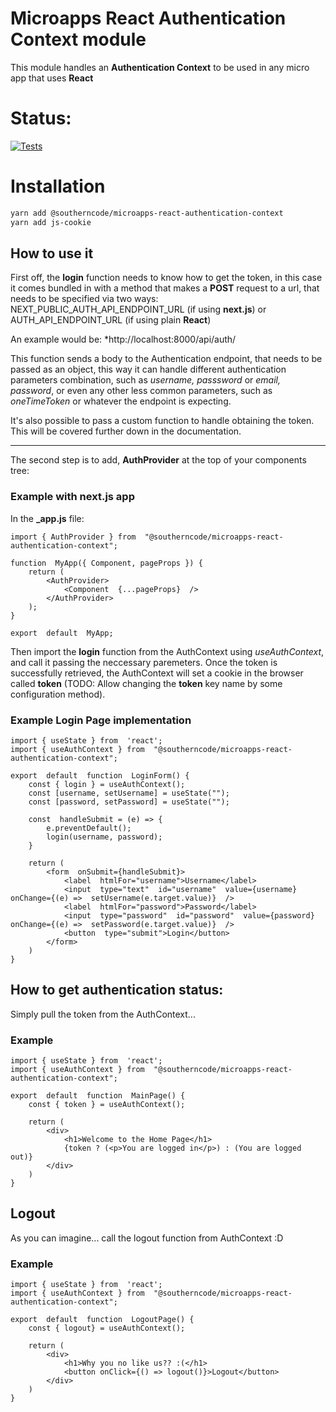 # Microapps React Authentication Context module

This module handles an **Authentication Context** to be used in any micro app that uses **React**

# Status:
[![Tests](https://github.com/malazaysc/microapps-react-auth-context/actions/workflows/test_build_publish.yml/badge.svg)](https://github.com/malazaysc/microapps-react-auth-context/actions/workflows/test_build_publish.yml)

# Installation
```sh
yarn add @southerncode/microapps-react-authentication-context
yarn add js-cookie
```

## How to use it

First off, the **login** function needs to know how to get the token, in this case it comes bundled in with a method that makes a **POST** request to a url, that needs to be specified via two ways:
NEXT_PUBLIC_AUTH_API_ENDPOINT_URL (if using **next.js**)
or 
AUTH_API_ENDPOINT_URL (if using plain **React**)

An example would be: *http://localhost:8000/api/auth/

This function sends a body to the Authentication endpoint, that needs to be passed as an object, this way it can handle different authentication parameters combination, such as *username, passsword* or *email, password*, or even any other less common parameters, such as *oneTimeToken* or whatever the endpoint is expecting.

It's also possible to pass a custom function to handle obtaining the token. This will be covered further down in the documentation.

-----
The second step is to add, **AuthProvider** at the top of your components tree:

### Example with next.js app
In the **_app.js** file:
```
import { AuthProvider } from  "@southerncode/microapps-react-authentication-context";

function  MyApp({ Component, pageProps }) {
	return (
		<AuthProvider>
			<Component  {...pageProps}  />
		</AuthProvider>
	);
} 

export  default  MyApp;
```
Then import the **login** function from the AuthContext using *useAuthContext*, and call it passing the neccessary paremeters.
Once the token is successfully retrieved, the AuthContext will set a cookie in the browser called **token** (TODO: Allow changing the **token** key name by some configuration method).

### Example Login Page implementation
```
import { useState } from  'react';
import { useAuthContext } from  "@southerncode/microapps-react-authentication-context";

export  default  function  LoginForm() {
	const { login } = useAuthContext();
	const [username, setUsername] = useState("");
	const [password, setPassword] = useState("");
	
	const  handleSubmit = (e) => {
		e.preventDefault();
		login(username, password);
	}

	return (
		<form  onSubmit={handleSubmit}>
			<label  htmlFor="username">Username</label>
			<input  type="text"  id="username"  value={username}  onChange={(e) =>  setUsername(e.target.value)}  />
			<label  htmlFor="password">Password</label>
			<input  type="password"  id="password"  value={password}  onChange={(e) =>  setPassword(e.target.value)}  />
			<button  type="submit">Login</button>
		</form>
	)
}
```
## How to get authentication status:
Simply pull the token from the AuthContext...

### Example
```
import { useState } from  'react';
import { useAuthContext } from  "@southerncode/microapps-react-authentication-context";

export  default  function  MainPage() {
	const { token } = useAuthContext();
	
	return (
		<div>
			<h1>Welcome to the Home Page</h1>
			{token ? (<p>You are logged in</p>) : (You are logged out)}
		</div>
	)
}
```


## Logout

As you can imagine... call the logout function from AuthContext :D

### Example
```
import { useState } from  'react';
import { useAuthContext } from  "@southerncode/microapps-react-authentication-context";

export  default  function  LogoutPage() {
	const { logout} = useAuthContext();
	
	return (
		<div>
			<h1>Why you no like us?? :(</h1>
			<button onClick={() => logout()}>Logout</button>
		</div>
	)
}
```

